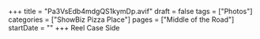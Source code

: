 +++
title = "Pa3VsEdb4mdgQS1kymDp.avif"
draft = false
tags = ["Photos"]
categories = ["ShowBiz Pizza Place"]
pages = ["Middle of the Road"]
startDate = ""
+++
Reel Case Side
